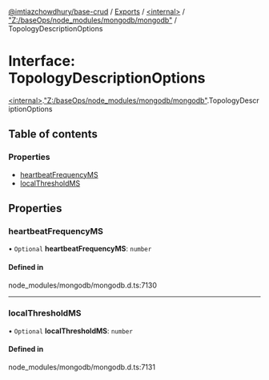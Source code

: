 [@imtiazchowdhury/base-crud](../README.md) / [Exports](../modules.md) / [\<internal\>](../modules/internal_.md) / ["Z:/baseOps/node\_modules/mongodb/mongodb"](../modules/internal_._Z__baseOps_node_modules_mongodb_mongodb_.md) / TopologyDescriptionOptions

# Interface: TopologyDescriptionOptions

[\<internal\>](../modules/internal_.md).["Z:/baseOps/node\_modules/mongodb/mongodb"](../modules/internal_._Z__baseOps_node_modules_mongodb_mongodb_.md).TopologyDescriptionOptions

## Table of contents

### Properties

- [heartbeatFrequencyMS](internal_._Z__baseOps_node_modules_mongodb_mongodb_.TopologyDescriptionOptions.md#heartbeatfrequencyms)
- [localThresholdMS](internal_._Z__baseOps_node_modules_mongodb_mongodb_.TopologyDescriptionOptions.md#localthresholdms)

## Properties

### heartbeatFrequencyMS

• `Optional` **heartbeatFrequencyMS**: `number`

#### Defined in

node_modules/mongodb/mongodb.d.ts:7130

___

### localThresholdMS

• `Optional` **localThresholdMS**: `number`

#### Defined in

node_modules/mongodb/mongodb.d.ts:7131
